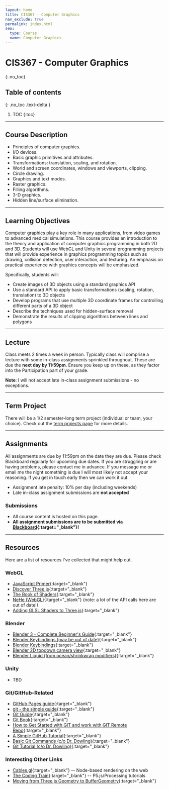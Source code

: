 ```yaml
---
layout: home
title: CIS367 - Computer Graphics
nav_exclude: true
permalink: index.html
seo:
  type: Course
  name: Computer Graphics
---
```


# CIS367 - Computer Graphics
{:.no_toc}

## Table of contents
{: .no_toc .text-delta }

1. TOC
{:toc}

---

## Course Description

* Principles of computer graphics.
* I/O devices.
* Basic graphic primitives and attributes.
* Transformations: translation, scaling, and rotation.
* World and screen coordinates, windows and viewports, clipping.
* Circle drawing. 
* Graphics and text modes. 
* Raster graphics. 
* Filling algorithms. 
* 3-D graphics. 
* Hidden line/surface elimination.

---

## Learning Objectives

Computer graphics play a key role in many applications, from video games to advanced medical simulations. This course provides an introduction to the theory and application of computer graphics programming in both 2D and 3D. Students will use WebGL and Unity in several programming projects that will provide experience in graphics programming topics such as drawing, collision detection, user interaction, and texturing. An emphasis on practical experience with graphics concepts will be emphasized.

Specifically, students will:

* Create images of 3D objects using a standard graphics API
* Use a standard API to apply basic transformations (scaling, rotation, translation) to 3D objects
* Develop programs that use multiple 3D coordinate frames for controlling different parts of a 3D object
* Describe the techniques used for hidden-surface removal
* Demonstrate the results of clipping algorithms between lines and polygons

---

## Lecture

Class meets 2 times a week in person.  Typically class will comprise a lecture with some in-class assignments sprinkled throughout.  These are due the **next day by 11:59pm**.  Ensure you keep up on these, as they factor into the Participation part of your grade.  

**Note**: I will not accept late in-class assignment submissions - no exceptions.

---

## Term Project

There will be a 1/2 semester-long term project (individual or team, your choice).  Check out the [term projects page](term-projects) for more details.

---

## Assignments

All assignments are due by 11:59pm on the date they are due.  Please check Blackboard regularly for upcoming due dates.  If you are struggling or are having problems, please contact me in advance.  If you message me or email me the night something is due I will most likely not accept your reasoning.  If you get in touch early then we can work it out.

* Assignment late penalty: 10% per day (including weekends)
* Late in-class assignment submissions are **not accepted**

### Submissions

* All course content is hosted on this page.
* **All assignment submissions are to be submitted via [Blackboard](https://lms.gvsu.edu){:target="_blank"}!**

---

## Resources

Here are a list of resources I've collected that might help out.

### WebGL

* [JavaScript Primer](https://cs.wellesley.edu/~cs307/readings/JavaScript-crash-course.html){:target="_blank"}
* [Discover Three.js](https://discoverthreejs.com/){:target="_blank"}
* [The Book of Shaders](https://thebookofshaders.com/){:target="_blank"}
* [NeHe (WebGL)](http://www.johannes-raida.de/tutorials.htm){:target="_blank"} (note: a lot of the API calls here are out of date!)
* [Adding GLSL Shaders to Three.js](https://dev.to/maniflames/creating-a-custom-shader-in-threejs-3bhi){:target="_blank"}

### Blender

* [Blender 3 - Complete Beginner's Guide](https://youtu.be/jnj2BL4chaQ){:target="_blank"}
* [Blender Keybindings (may be out of date)](https://download.blender.org/documentation/BlenderHotkeyReference.pdf){:target="_blank"}
* [Blender Keybindings](https://tekshinobi.com/blender-key-bindings/){:target="_blank"}
* [Blender 2D topdown camera view](https://blender.stackexchange.com/questions/49197/how-to-get-camera-view-like-top-view){:target="_blank"}
* [Blender Liquid (from ocean/shrinkwrap modifiers)](https://www.reddit.com/r/blender/comments/zzj35t/how_to_make_real_time_liquid/){:target="_blank"}

### Unity

* TBD

### Git/GitHub-Related

* [GitHub Pages guide](https://docs.github.com/en/pages/getting-started-with-github-pages/creating-a-github-pages-site){:target="_blank"}
* [git - the simple guide](http://rogerdudler.github.io/git-guide/){:target="_blank"}
* [Git Guide](https://github.com/git-guides){:target="_blank"}
* [Git Book](https://git-scm.com/book/en/v2/){:target="_blank"}
* [How to Get Started with GIT and work with GIT Remote Repo](https://www3.ntu.edu.sg/home/ehchua/programming/howto/Git_HowTo.html){:target="_blank"}
* [A Simple GitHub Tutorial](https://old.benjaminashbaugh.me/code/simple-git-github-tutorial){:target="_blank"}
* [Basic Git Commands (c/o Dr. Dowling)](https://docs.google.com/document/d/1uy1sltx6kQiiIRy_UdUoZsQknsmrcQjJGbfvhCCsK7Y/edit){:target="_blank"}
* [Git Tutorial (c/o Dr. Dowling)](https://docs.google.com/document/d/10EARJZhLLDXspfl4g1P3SS2zbHTWR1ru9ppP3W-NaT4/edit){:target="_blank"}

### Interesting Other Links

* [Cables.gl](https://cables.gl/){:target="_blank"} -- Node-based rendering on the web
* [The Coding Train](https://thecodingtrain.com/){:target="_blank"} -- P5.js/Processing tutorials
* [Moving from Three.js Geometry to BufferGeometry](https://sbcode.net/threejs/geometry-to-buffergeometry/){:target="_blank"}
